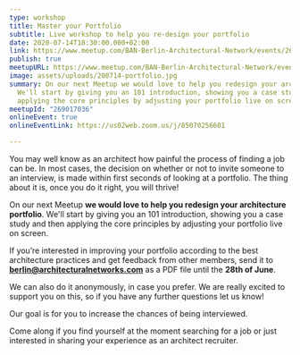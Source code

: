 ```yaml
---
type: workshop
title: Master your Portfolio
subtitle: Live workshop to help you re-design your portfolio
date: 2020-07-14T18:30:00.000+02:00
link: https://www.meetup.com/BAN-Berlin-Architectural-Network/events/269017036/
publish: true
meetupURL: https://www.meetup.com/BAN-Berlin-Architectural-Network/events/269017036/
image: assets/uploads/200714-portfolio.jpg
summary: On our next Meetup we would love to help you redesign your architecture portfolio.
  We'll start by giving you an 101 introduction, showing you a case study and then
  applying the core principles by adjusting your portfolio live on screen.
meetupId: "269017036"
onlineEvent: true
onlineEventLink: https://us02web.zoom.us/j/85070256601

---
```

You may well know as an architect how painful the process of finding a job can be. In most cases, the decision on whether or not to invite someone to an interview, is made within first seconds of looking at a portfolio. The thing about it is, once you do it right, you will thrive!

On our next Meetup **we would love to help you redesign your architecture portfolio**. We'll start by giving you an 101 introduction, showing you a case study and then applying the core principles by adjusting your portfolio live on screen.

If you’re interested in improving your portfolio according to the best architecture practices and get feedback from other members, send it to **berlin@architecturalnetworks.com** as a PDF file until the **28th of June**.

We can also do it anonymously, in case you prefer. We are really excited to support you on this, so if you have any further questions let us know!

Our goal is for you to increase the chances of being interviewed.

Come along if you find yourself at the moment searching for a job or just interested in sharing your experience as an architect recruiter.